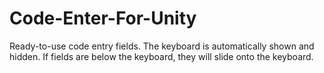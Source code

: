 # Code-Enter-For-Unity
Ready-to-use code entry fields. The keyboard is automatically shown and hidden. If fields are below the keyboard, they will slide onto the keyboard. 
